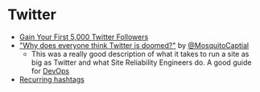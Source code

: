 # Twitter

- [Gain Your First 5,000 Twitter Followers](https://www.justinwelsh.me/blog/how-to-gain-your-first-5000-twitter-followers)
- ["Why does everyone think Twitter is doomed?"](https://threadreaderapp.com/thread/1593541177965678592.html)
  by [@MosquitoCaptial](https://twitter.com/MosquitoCapital)
  - This was a really good description of what it takes to run a site as big as
    Twitter and what Site Reliability Engineers do. A good guide for
    [DevOps](devops/index.md)
- [Recurring hashtags](https://business.twitter.com/en/blog/recurring-twitter-hashtags-for-every-day-of-the-week.html)
